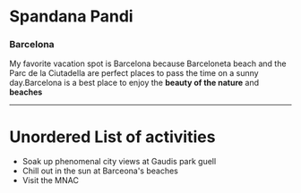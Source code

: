 # Spandana Pandi
### Barcelona

My favorite vacation spot is Barcelona because Barceloneta beach and the Parc de la Ciutadella are perfect places to pass the time on a sunny day.Barcelona is a best place to enjoy the **beauty of the nature** and **beaches**

***

# Unordered List of activities
* Soak up phenomenal city views at  Gaudis park guell
* Chill out in the sun at Barceona's beaches
* Visit the MNAC